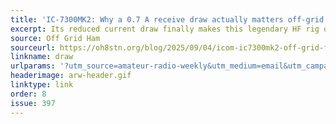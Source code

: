 ```yaml
---
title: 'IC-7300MK2: Why a 0.7 A receive draw actually matters off-grid'
excerpt: Its reduced current draw finally makes this legendary HF rig off-grid friendly.
source: Off Grid Ham
sourceurl: https://oh8stn.org/blog/2025/09/04/icom-ic7300mk2-off-grid-friendly/
linkname: draw
urlparams: '?utm_source=amateur-radio-weekly&utm_medium=email&utm_campaign=newsletter'
headerimage: arw-header.gif
linktype: link
order: 8
issue: 397
---
```

